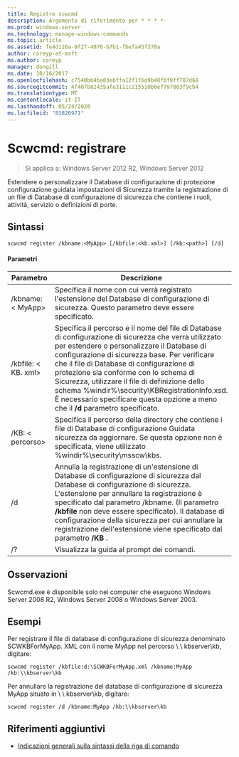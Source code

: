 ```yaml
---
title: Registro scwcmd
description: Argomento di riferimento per * * * *-
ms.prod: windows-server
ms.technology: manage-windows-commands
ms.topic: article
ms.assetid: fe4d126a-9f27-4076-b7b1-fbefa45f378a
author: coreyp-at-msft
ms.author: coreyp
manager: dongill
ms.date: 10/16/2017
ms.openlocfilehash: c7540bb4ba83ebffa12f1f6d9b48f0f9ff787d68
ms.sourcegitcommit: 4f407b82435afe3111c215510b0ef797863f9cb4
ms.translationtype: MT
ms.contentlocale: it-IT
ms.lasthandoff: 05/24/2020
ms.locfileid: "83820971"
---
```

# <a name="scwcmd-register"></a>Scwcmd: registrare

> Si applica a: Windows Server 2012 R2, Windows Server 2012

Estendere o personalizzare il Database di configurazione di protezione configurazione guidata impostazioni di Sicurezza tramite la registrazione di un file di Database di configurazione di sicurezza che contiene i ruoli, attività, servizio o definizioni di porte.

## <a name="syntax"></a>Sintassi

```
scwcmd register /kbname:<MyApp> [/kbfile:<kb.xml>] [/kb:<path>] [/d]
```

#### <a name="parameters"></a>Parametri

|Parametro|Descrizione|
|---------|-----------|
|/kbname: \< MyApp>|Specifica il nome con cui verrà registrato l'estensione del Database di configurazione di sicurezza. Questo parametro deve essere specificato.|
|/kbfile: \< KB. xml>|Specifica il percorso e il nome del file di Database di configurazione di sicurezza che verrà utilizzato per estendere o personalizzare il Database di configurazione di sicurezza base. Per verificare che il file di Database di configurazione di protezione sia conforme con lo schema di Sicurezza, utilizzare il file di definizione dello schema %windir%\security\KBRegistrationInfo.xsd. È necessario specificare questa opzione a meno che il **/d** parametro specificato.|
|/KB: \< percorso>|Specifica il percorso della directory che contiene i file di Database di configurazione Guidata sicurezza da aggiornare. Se questa opzione non è specificata, viene utilizzato %windir%\security\msscw\kbs.|
|/d|Annulla la registrazione di un'estensione di Database di configurazione di sicurezza dal Database di configurazione di sicurezza. L'estensione per annullare la registrazione è specificato dal parametro /kbname. (Il parametro **/kbfile** non deve essere specificato). Il database di configurazione della sicurezza per cui annullare la registrazione dell'estensione viene specificato dal parametro **/KB** .|
|/?|Visualizza la guida al prompt dei comandi.|

## <a name="remarks"></a>Osservazioni

Scwcmd.exe è disponibile solo nei computer che eseguono Windows Server 2008 R2, Windows Server 2008 o Windows Server 2003.

## <a name="examples"></a>Esempi

Per registrare il file di database di configurazione di sicurezza denominato SCWKBForMyApp. XML con il nome MyApp nel percorso \\ \\ kbserver\kb, digitare:
```
scwcmd register /kbfile:d:\SCWKBForMyApp.xml /kbname:MyApp /kb:\\kbserver\kb
```
Per annullare la registrazione del database di configurazione di sicurezza MyApp situato in \\ \\ kbserver\kb, digitare:
```
scwcmd register /d /kbname:MyApp /kb:\\kbserver\kb
```

## <a name="additional-references"></a>Riferimenti aggiuntivi

- [Indicazioni generali sulla sintassi della riga di comando](command-line-syntax-key.md)